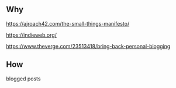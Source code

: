 ## Why

https://ajroach42.com/the-small-things-manifesto/

https://indieweb.org/

https://www.theverge.com/23513418/bring-back-personal-blogging

## How

blogged posts